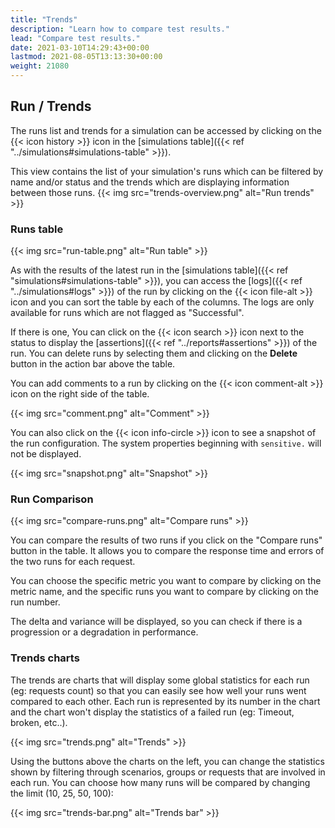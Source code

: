 ```yaml
---
title: "Trends"
description: "Learn how to compare test results."
lead: "Compare test results."
date: 2021-03-10T14:29:43+00:00
lastmod: 2021-08-05T13:13:30+00:00
weight: 21080
---
```


## Run / Trends

The runs list and trends for a simulation can be accessed by clicking on the {{< icon history >}} icon in the [simulations table]({{< ref "../simulations#simulations-table" >}}).

This view contains the list of your simulation's runs which can be filtered by name and/or status and the trends which are displaying information between those runs.
{{< img src="trends-overview.png" alt="Run trends" >}}

### Runs table

{{< img src="run-table.png" alt="Run table" >}}

As with the results of the latest run in the [simulations table]({{< ref "simulations#simulations-table" >}}), you
can access the [logs]({{< ref "../simulations#logs" >}}) of the run by clicking on the {{< icon file-alt >}} icon
and you can sort the table by each of the columns. The logs are only available for runs which are not flagged as "Successful".

If there is one, You can click on the {{< icon search >}} icon next to the status to display the [assertions]({{< ref "../reports#assertions" >}}) of the run.
You can delete runs by selecting them and clicking on the **Delete** button in the action bar above the table.

You can add comments to a run by clicking on the {{< icon comment-alt >}} icon on the right side of the table.

{{< img src="comment.png" alt="Comment" >}}

You can also click on the {{< icon info-circle >}} icon to see a snapshot of the run configuration. The system properties beginning with `sensitive.` will not be displayed.

{{< img src="snapshot.png" alt="Snapshot" >}}

### Run Comparison

{{< img src="compare-runs.png" alt="Compare runs" >}}

You can compare the results of two runs if you click on the "Compare runs" button in the table. It allows you to compare the response time and errors of the two runs for each request.

You can choose the specific metric you want to compare by clicking on the metric name, and the specific runs you want to compare by clicking on the run number.

The delta and variance will be displayed, so you can check if there is a progression or a degradation in performance.

### Trends charts

The trends are charts that will display some global statistics for each run (eg: requests count) so that you can easily see how well your runs went compared to each other.
Each run is represented by its number in the chart and the chart won't display the statistics of a failed run (eg: Timeout, broken, etc..).

{{< img src="trends.png" alt="Trends" >}}

Using the buttons above the charts on the left, you can change the statistics shown by filtering through scenarios, groups or requests that are involved in each run.
You can choose how many runs will be compared by changing the limit (10, 25, 50, 100):

{{< img src="trends-bar.png" alt="Trends bar" >}}
